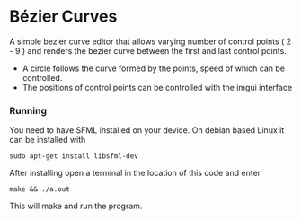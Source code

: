 # Bézier Curves
A simple bezier curve editor that allows varying number of control points ( 2 - 9 ) and renders the bezier curve between the first and last control points.

- A circle follows the curve formed by the points, speed of which can be controlled.
- The positions of control points can be controlled with the imgui interface

### Running
You need to have SFML installed on your device.
On debian based Linux it can be installed with
```console
sudo apt-get install libsfml-dev
```
After installing open a terminal in the location of this code and enter
```console
make && ./a.out
```
This will make and run the program.